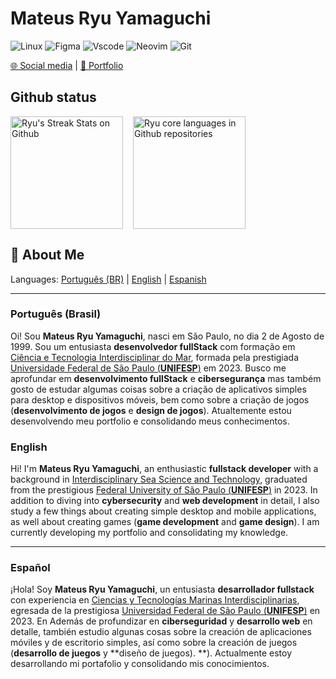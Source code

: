 # Mateus Ryu Yamaguchi
![Linux](https://img.shields.io/badge/Linux-000?style=for-the-badge&logo=linux&logoColor=FCC624)
![Figma](https://img.shields.io/badge/Figma-696969?style=for-the-badge&logo=figma&logoColor=figma)
![Vscode](https://img.shields.io/badge/Vscode-007ACC?style=for-the-badge&logo=visual-studio-code&logoColor=white)
![Neovim](https://img.shields.io/badge/Neovim-239120?style=for-the-badge&logo=neovim&logoColor=white)
![Git](https://img.shields.io/badge/GIT-E44C30?style=for-the-badge&logo=git&logoColor=white)

[🌐 Social media](https://mateusryu.github.io/linktree/) | 
[💼 Portfolio](https://ryu.dev.br) 
## Github status
<div style="display: flex;flex-direction: row; flex-wrap: wrap; gap: 1rem;">
  <img height="180em" alt="Ryu's Streak Stats on Github" src="https://github-readme-streak-stats.herokuapp.com/?user=MateusRyu&theme=prussian&hide_border=true"/>
  <img height="180em" alt="Ryu core languages in Github repositories " src="https://github-readme-stats.vercel.app/api/top-langs/?username=MateusRyu&theme=prussian&hide_border=true&include_all_commits=true&count_private=false&layout=compact"/>
</div>

## 💫 About Me
Languages: [Português (BR)](#pt-BR) | [English](en) | [Espanish](es)

---
<h3 id="pt-BR">
  Português (Brasil)
</h3>

Oi! Sou **Mateus Ryu Yamaguchi**, nasci em São Paulo, no dia 2 de Agosto de 1999. Sou um entusiasta **desenvolvedor fullStack** com formação em [Ciência e Tecnologia Interdisciplinar do Mar](https://www.unifesp.br/campus/san7/graduacao/cursos/bacharelado-interdisciplinar-em-ciencia-e-tecnologia-do-mar), formada pela prestigiada [Universidade Federal de São Paulo (**UNIFESP**)](https://www.unifesp.br/) em 2023. Busco me aprofundar em **desenvolvimento fullStack** e **cibersegurança** mas também gosto de estudar algumas coisas sobre a criação de aplicativos simples para desktop e dispositivos móveis, bem como sobre a criação de jogos (**desenvolvimento de jogos** e **design de jogos**). Atualtemente estou desenvolvendo meu portfolio e consolidando meus conhecimentos.

<h3 id="en">
  English
</h3>

Hi! I'm **Mateus Ryu Yamaguchi**, an enthusiastic **fullstack developer** with a background in [Interdisciplinary Sea Science and Technology](https://www.unifesp.br/campus/san7/graduacao/cursos/bacharelado-interdisciplinar-em-ciencia-e-tecnologia-do-mar), graduated from the prestigious [Federal University of São Paulo (**UNIFESP**)](https://www.unifesp.br/) in 2023. In addition to diving into **cybersecurity** and **web development** in detail, I also study a few things about creating simple desktop and mobile applications, as well about creating games (**game development** and **game design**). I am currently developing my portfolio and consolidating my knowledge.


---

<h3 id="es">
  Español
</h3>

¡Hola! Soy **Mateus Ryu Yamaguchi**, un entusiasta **desarrollador fullstack** con experiencia en [Ciencias y Tecnologías Marinas Interdisciplinarias](https://www.unifesp.br/campus/san7/graduacao/cursos/bacharelado-interdisciplinar-em-ciencia-e-tecnologia-do-mar), egresada de la prestigiosa [Universidad Federal de São Paulo (**UNIFESP**)](https://www.unifesp.br/) en 2023. En Además de profundizar en **ciberseguridad** y **desarrollo web** en detalle, también estudio algunas cosas sobre la creación de aplicaciones móviles y de escritorio simples, así como sobre la creación de juegos (**desarrollo de juegos** y **diseño de juegos). **). Actualmente estoy desarrollando mi portafolio y consolidando mis conocimientos.